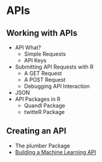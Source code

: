 # APIs

## Working with APIs

- API What?
	* Simple Requests
	* API Keys
- Submitting API Requests with R
	* A GET Request
	* A POST Request
	* Debugging API Interaction
- JSON
- API Packages in R
	* Quandl Package
	* twitteR Package

## Creating an API

- The plumber Package
- [Building a Machine Learning API](building-machine-learning-api.md)
